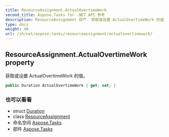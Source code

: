 ```yaml
---
title: ResourceAssignment.ActualOvertimeWork
second_title: Aspose.Tasks for .NET API 参考
description: ResourceAssignment 财产. 获取或设置 ActualOvertimeWork 的值
type: docs
weight: 40
url: /zh/net/aspose.tasks/resourceassignment/actualovertimework/
---
```

## ResourceAssignment.ActualOvertimeWork property

获取或设置 ActualOvertimeWork 的值。

```csharp
public Duration ActualOvertimeWork { get; set; }
```

### 也可以看看

* struct [Duration](../../duration/)
* class [ResourceAssignment](../)
* 命名空间 [Aspose.Tasks](../../resourceassignment/)
* 部件 [Aspose.Tasks](../../../)


